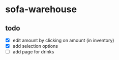 # sofa-warehouse

## todo

- [x] edit amount by clicking on amount (in inventory)
- [x] add selection options
- [ ] add page for drinks
